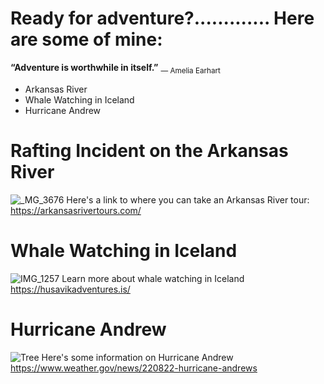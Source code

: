 # Ready  for adventure?............. Here are some of mine:

**“Adventure is worthwhile in itself.”** <sub>― Amelia Earhart<sub>

- Arkansas River
- Whale Watching in Iceland
- Hurricane Andrew
 
# Rafting Incident on the Arkansas River  
![_MG_3676](https://user-images.githubusercontent.com/112975225/188715602-df78a88a-c725-4345-b8f6-73491065633b.JPG)
Here's a link to where you can take an Arkansas River tour: https://arkansasrivertours.com/

 # Whale Watching in Iceland
  ![IMG_1257](https://user-images.githubusercontent.com/112975225/188718053-44082ca6-ae57-4165-9feb-7176e204ace3.JPG)
Learn more about whale watching in Iceland https://husavikadventures.is/
 
 # Hurricane Andrew
  ![Tree](https://user-images.githubusercontent.com/112975225/188718838-ddf19564-d823-430b-a3c4-470480db1350.jpg)
Here's some information on Hurricane Andrew https://www.weather.gov/news/220822-hurricane-andrews
  
<!--
**psb417/psb417** is a ✨ _special_ ✨ repository because its `README.md` (this file) appears on your GitHub profile.

Here are some ideas to get you started:

- 🔭 I’m currently working on ...
- 🌱 I’m currently learning ...
- 👯 I’m looking to collaborate on ...
- 🤔 I’m looking for help with ...
- 💬 Ask me about ...
- 📫 How to reach me: ...
- 😄 Pronouns: ...
- ⚡ Fun fact: ...
-->
